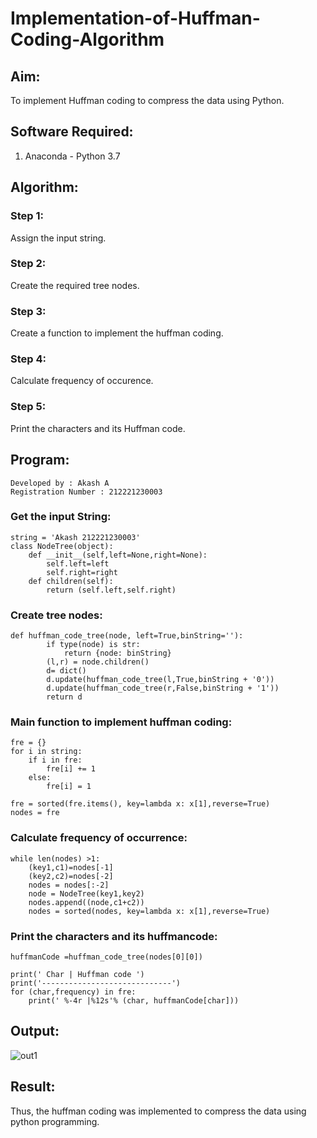 # Implementation-of-Huffman-Coding-Algorithm
## Aim:
To implement Huffman coding to compress the data using Python.

## Software Required:
1. Anaconda - Python 3.7

## Algorithm:
### Step 1: 
Assign the input string.
### Step 2:
Create the required tree nodes.
### Step 3:
Create a function to implement the huffman coding.
### Step 4:
Calculate frequency of occurence.
### Step 5:
Print the characters and its Huffman code.
## Program:
~~~
Developed by : Akash A
Registration Number : 212221230003
~~~
### Get the input String:
~~~
string = 'Akash 212221230003'
class NodeTree(object):
    def __init__(self,left=None,right=None):
        self.left=left
        self.right=right
    def children(self):
        return (self.left,self.right)
~~~        
### Create tree nodes:
~~~
def huffman_code_tree(node, left=True,binString=''):
        if type(node) is str:
            return {node: binString}
        (l,r) = node.children()
        d= dict()
        d.update(huffman_code_tree(l,True,binString + '0'))
        d.update(huffman_code_tree(r,False,binString + '1'))
        return d
~~~    
### Main function to implement huffman coding:
~~~
fre = {}
for i in string:
    if i in fre:
        fre[i] += 1
    else:
        fre[i] = 1
        
fre = sorted(fre.items(), key=lambda x: x[1],reverse=True)
nodes = fre
~~~
### Calculate frequency of occurrence:
~~~
while len(nodes) >1:
    (key1,c1)=nodes[-1]
    (key2,c2)=nodes[-2]
    nodes = nodes[:-2]
    node = NodeTree(key1,key2)
    nodes.append((node,c1+c2))
    nodes = sorted(nodes, key=lambda x: x[1],reverse=True)
~~~    
### Print the characters and its huffmancode:
~~~
huffmanCode =huffman_code_tree(nodes[0][0])

print(' Char | Huffman code ')
print('-----------------------------')
for (char,frequency) in fre:
    print(' %-4r |%12s'% (char, huffmanCode[char]))
~~~
## Output:

![out1](https://github.com/Akash020803/Huffman-Coding/assets/94177474/7a709dab-ec22-4199-a09b-0466c8ee92af)


## Result:

Thus, the huffman coding was implemented to compress the data using python programming.
